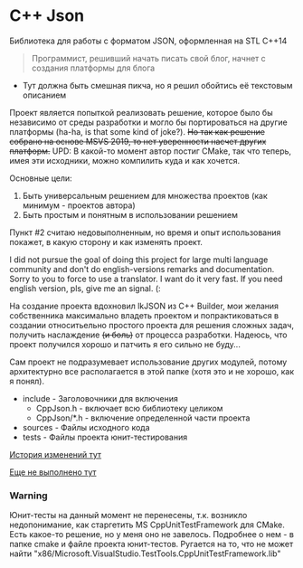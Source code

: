 # C++ Json

Библиотека для работы с форматом JSON, оформленная на STL С++14

> Программист, решивший начать писать свой блог, начнет с создания
> платформы для блога

- Тут должна быть смешная пикча, но я решил обойтись её текстовым
  описанием

Проект является попыткой реализовать решение, которое было бы
независимо от среды разработки и могло бы портироваться на другие
платформы (ha-ha, is that some kind of joke?). ~~Но так как решение
собрано на основе MSVS 2019, то нет уверенности насчет других
платформ.~~
UPD: В какой-то момент автор постиг CMake, так что теперь, имея эти
исходники, можно компилить куда и как хочется.

Основные цели:

1. Быть универсальным решением для множества проектов (как минимум -
   проектов автора)
2. Быть простым и понятным в использовании решением

Пункт #2 считаю недовыполненным, но время и опыт использования покажет,
в какую сторону и как изменять проект.

I did not pursue the goal of doing this project for large multi
language community and don't do english-versions remarks and
documentation. Sorry to you to force to use a translator. I want do it
very fast. If you need english version, pls, give me an signal. (:

На создание проекта вдохновил lkJSON из C++ Builder, мои желания
собственника максимально владеть проектом и попрактиковаться в создании
относитьельно простого проекта для решения сложных задач, получить
наслаждение ~~(и боль)~~ от процесса разработки. Надеюсь, что проект
получился хорошо и патчить я его сильно не буду...

Сам проект не подразумевает использование других модулей, потому
архитектурно все располагается в этой папке (хотя это и не хорошо, как
я понял).

* include - Заголовочники для включения
  * CppJson.h - включает всю библиотеку целиком
  * CppJson/*.h - включение определенной части проекта
* sources - Файлы исходного кода
* tests - Файлы проекта юнит-тестирования

[История изменений тут](Changelog.md)

[Еще не выполнено тут](Todo.md)

### Warning

Юнит-тесты на данный момент не перенесены, т.к. возникло
недопонимание, как старгетить MS CppUnitTestFramework для CMake. Есть
какое-то решение, но у меня оно не завелось. Подробнее о нем - в папке
cmake и файле проекта юнит-тестов. Ругается на то, что не может найти
"x86/Microsoft.VisualStudio.TestTools.CppUnitTestFramework.lib"

